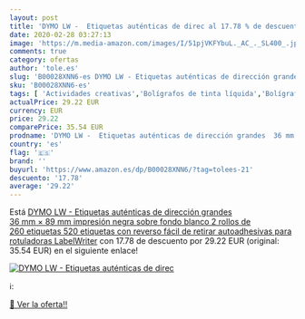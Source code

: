 ```yaml
---
layout: post
title: 'DYMO LW -  Etiquetas auténticas de direc al 17.78 % de descuento'
date: 2020-02-28 03:27:13
image: 'https://m.media-amazon.com/images/I/51pjVKFYbuL._AC_._SL400_.jpg'
comments: true
category: ofertas
author: 'tole.es'
slug: 'B00028XNN6-es DYMO LW - Etiquetas auténticas de dirección grandes 36 mm...'
sku: 'B00028XNN6-es'
tags: [ 'Actividades creativas','Bolígrafos de tinta líquida','Bolígrafos y recambios','Bolígrafos, lápices y útiles de escritura','Juguetes','Juguetes y juegos','Material de educación infantil','Material de escritura y dibujo para niños','Material escolar y educativo','Mosaicos para niños','Oficina y papelería','Pinturas','Rotuladores de colores para niños','Témperas y pinturas para murales','dymo', ]
actualPrice: 29.22 EUR
currency: EUR
price: 29.22
comparePrice: 35.54 EUR
prodname: 'DYMO LW -  Etiquetas auténticas de dirección grandes  36 mm × 89 mm  impresión negra sobre fondo blanco  2 rollos de 260 etiquetas  520 etiquetas con reverso fácil de retirar   autoadhesivas  para rotuladoras LabelWriter'
country: 'es'
flag: '🇪🇸'
brand: ''
buyurl: 'https://www.amazon.es/dp/B00028XNN6/?tag=tolees-21'
descuento: '17.78'
average: '29.22'
---
```


Está [DYMO LW -  Etiquetas auténticas de dirección grandes  36 mm × 89 mm  impresión negra sobre fondo blanco  2 rollos de 260 etiquetas  520 etiquetas con reverso fácil de retirar   autoadhesivas  para rotuladoras LabelWriter](https://www.amazon.es/dp/B00028XNN6/?tag=tolees-21) con 17.78 de descuento por 29.22 EUR (original: 35.54 EUR) en el siguiente enlace!

[![DYMO LW -  Etiquetas auténticas de direc](https://m.media-amazon.com/images/I/51pjVKFYbuL._AC_._SL400_.jpg)](https://www.amazon.es/dp/B00028XNN6/?tag=tolees-21)

ℹ️:


[🛒 Ver la oferta!!](https://www.amazon.es/dp/B00028XNN6/?tag=tolees-21)
